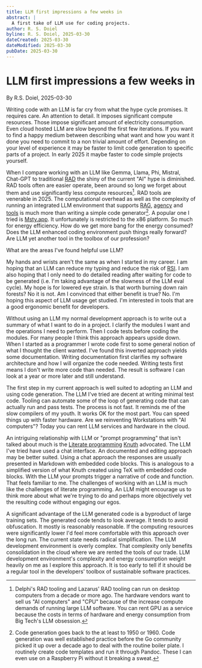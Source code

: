 ```yaml
---
title: LLM first impressions a few weeks in
abstract: |
  A first take of LLM use for coding projects.
author: R. S. Doiel
byline: R. S. Doiel, 2025-03-30
dateCreated: 2025-03-30
dateModified: 2025-03-30
pubDate: 2025-03-30
---
```


# LLM first impressions a few weeks in

By R.S. Doiel, 2025-03-30

Writing code with an LLM is far cry from what the hype cycle promises. It requires care. An attention to detail. It imposes significant compute resources. Those impose significant amount of electricity consumption. Even cloud hosted LLM are slow beyond the first few iterations. If you want to find a happy medium between describing what want and how you want it done you need to commit to a non trivial amount of effort. Depending on your level of experience it may be faster to limit code generation to specific parts of a project. In early 2025 it maybe faster to code simple projects yourself.

When I compare working with an LLM like Gemma, Llama, Phi, Mistral, Chat-GPT to traditional [RAD](https://en.wikipedia.org/wiki/Rapid_application_development "Rapid Application Development") the shiny of the current "AI" hype is diminished. RAD tools often are easier operate, been around so long we forget about them and use significantly less compute resources[^1]. RAD tools are venerable in 2025. The computational overhead as well as the complexity of running an integrated LLM environment that supports [RAG](https://en.wikipedia.org/wiki/Retrieval-augmented_generation "Retrieval Augmented Generation"), [agency](https://en.wikipedia.org/wiki/Software_agent "software agent explained") and [tools](https://www.forbes.com/councils/forbestechcouncil/2025/03/27/your-essential-primer-on-large-language-model-agent-tools/ "A Forbes article on tool use with large language models") is much more than writing a simple code generator[^2]. A popular one I tried is [Msty.app](https://mysty.app). It unfortunately is restricted to the x86 platform. So much for energy efficiency. How do we get more bang for the energy consumed? Does the LLM enhanced coding environment push things really forward? Are LLM yet another tool in the toolbox of our profession?

[^1]: Delphi's RAD tooling and Lazarus' RAD tooling can run on desktop computers from a decade or more ago. The hardware vendors want to sell us "AI computers" and "CPU" because of the increase compute demands of running large LLM software. You can rent GPU as a service because the costs in terms of hardware and energy consumption from Big Tech's LLM obsession.

[^2]: Code generation goes back to the at least to 1950 or 1960. Code generation was well established practice before the Go community picked it up over a decade ago to deal with the routine boiler plate. I routinely create code templates and run it through Pandoc. These I can even use on a Raspberry Pi without it breaking a sweat.

What are the areas I've found helpful use LLM?

My hands and wrists aren't the same as when I started in my career. I am hoping that an LLM can reduce my typing and reduce the risk of [RSI](https://en.wikipedia.org/wiki/Repetitive_strain_injury "repetitive strain injury"). I am also hoping that I only need to do detailed reading after waiting for code to be generated (i.e. I'm taking advantage of the slowness of the LLM eval cycle). My hope is for lowered eye strain. Is that worth burning down rain forests? No it is not. Am I convinced that either benefit is true? No. I'm hoping this aspect of LLM usage get studied. I'm interested in tools that are a good ergonomic benefit for developers.

Without using an LLM my normal development approach is to write out a summary of what I want to do in a project. I clarify the modules I want and the operations I need to perform. Then I code tests before coding the modules.  For many people I think this approach appears upside down. When I started as a programmer I wrote code first to some general notion of what I thought the client wanted. I've found this inverted approach yields some documentation. Writing documentation first clarifies my software architecture and how I will organize the code needed. Writing tests first means I don't write more code than needed. The result is software I can look at a year or more later and still understand.

The first step in my current approach is well suited to adopting an LLM and using code generation.  The LLM I've tried are decent at writing minimal test code. Tooling can automate some of the loop of generating code that can actually run and pass tests. The process is not fast. It reminds me of the slow compilers of my youth. It works OK for the most part. You can speed things up with faster hardware. Are we reinventing Workstations with "AI computers"? Today you can rent LLM services and hardware in the cloud.

An intriguing relationship with LLM or "prompt programming" that isn't talked about much is the [Literate programming](https://en.wikipedia.org/wiki/Literate_programming) [Knuth](https://en.wikipedia.org/wiki/Donald_Knuth) advocated. The LLM I've tried have used a chat interface. An documented and editing approach may be better suited. Using a chat approach the responses are usually presented in Markdown with embedded code blocks. This is analogous to a simplified version of what Knuth created using TeX with embedded code blocks. With the LLM your prompts trigger a narrative of code and function. That feels familiar to me. The challenges of working with an LLM is much like the challenges of literate programming. An LLM might encourage us to think more about what we're trying to do and perhaps more objectively vet the resulting code without engaging our egos.

A significant advantage of the LLM generated code is a byproduct of large training sets. The generated code tends to look average. It tends to avoid obfuscation. It mostly is reasonably reasonable. If the computing resources were significantly lower I'd feel more comfortable with this approach over the long run. The current state needs radical simplification. The LLM development environment is overly complex. That complexity only benefits consolidation in the cloud where we are rented the tools of our trade. LLM development environment's complexity and energy consumption weight heavily on me as I explore this approach. It is too early to tell if it should be a regular tool in the developers' toolbox of sustainable software practices.




